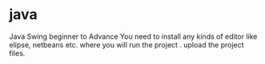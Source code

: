 # java
 Java Swing beginner to Advance
 You need to install any kinds of editor  like  elipse, netbeans etc.
 where you will run the project .
 upload the project files.
